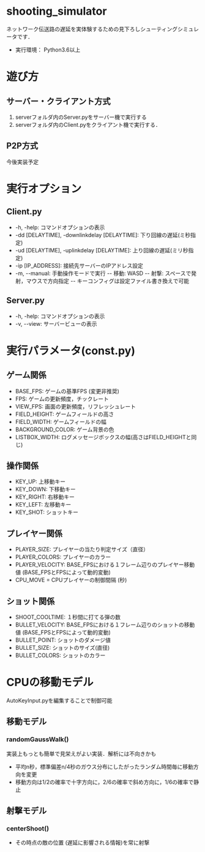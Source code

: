 # shooting_simulator
ネットワーク伝送路の遅延を実体験するための見下ろしシューティングシミュレータです．
- 実行環境： Python3.6以上

# 遊び方
## サーバー・クライアント方式
1. serverフォルダ内のServer.pyをサーバー機で実行する
2. serverフォルダ内のClient.pyをクライアント機で実行する．

## P2P方式
今後実装予定


# 実行オプション
## Client.py
- -h, -help: コマンドオプションの表示
- -dd [DELAYTIME], -downlinkdelay [DELAYTIME]: 下り回線の遅延(ミ秒指定)
- -ud [DELAYTIME], -uplinkdelay [DELAYTIME]: 上り回線の遅延(ミリ秒指定)
- -ip [IP_ADDRESS]: 接続先サーバーのIPアドレス設定
- -m, --manual: 手動操作モードで実行
-- 移動: WASD
-- 射撃: スペースで発射，マウスで方向指定
-- キーコンフィグは設定ファイル書き換えで可能

## Server.py
- -h, -help: コマンドオプションの表示
- -v, --view: サーバービューの表示

# 実行パラメータ(const.py)

## ゲーム関係
- BASE_FPS: ゲームの基準FPS (変更非推奨)
- FPS: ゲームの更新頻度，チックレート
- VIEW_FPS: 画面の更新頻度，リフレッシュレート
- FIELD_HEIGHT: ゲームフィールドの高さ
- FIELD_WIDTH: ゲームフィールドの幅
- BACKGROUND_COLOR: ゲーム背景の色
- LISTBOX_WIDTH: ログメッセージボックスの幅(高さはFIELD_HEIGHTと同じ)

## 操作関係
- KEY_UP: 上移動キー
- KEY_DOWN: 下移動キー
- KEY_RIGHT: 右移動キー
- KEY_LEFT: 左移動キー
- KEY_SHOT: ショットキー

## プレイヤー関係
- PLAYER_SIZE: プレイヤーの当たり判定サイズ（直径）
- PLAYER_COLORS: プレイヤーのカラー
- PLAYER_VELOCITY: BASE_FPSにおける１フレーム辺りのプレイヤー移動値 (BASE_FPSとFPSによって動的変動)
- CPU_MOVE = CPUプレイヤーの制御間隔 (秒)

## ショット関係
- SHOOT_COOLTIME: １秒間に打てる弾の数  
- BULLET_VELOCITY:  BASE_FPSにおける１フレーム辺りのショットの移動値 (BASE_FPSとFPSによって動的変動)
- BULLET_POINT: ショットのダメージ値
- BULLET_SIZE: ショットのサイズ(直径)
- BULLET_COLORS: ショットのカラー

# CPUの移動モデル
AutoKeyInput.pyを編集することで制御可能

## 移動モデル
### randomGaussWalk()
実装上もっとも簡単で見栄えがよい実装．解析には不向きかも
- 平均n秒，標準偏差n/4秒のガウス分布にしたがったランダム時間毎に移動方向を変更
- 移動方向は1/2の確率で十字方向に，2/6の確率で斜め方向に，1/6の確率で静止

## 射撃モデル
### centerShoot()
- その時点の敵の位置 (遅延に影響される情報)を常に射撃

